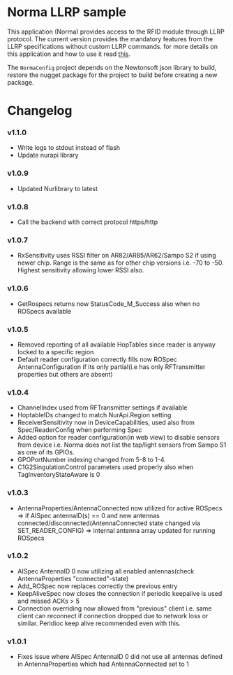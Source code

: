 # Norma LLRP sample
This application (Norma) provides access to the RFID module through LLRP protocol. The current version provides the mandatory features from the LLRP specifications without custom LLRP commands. for more details on this application and how to use it read [this](../docs/AN007_AR8x_LLRP_Norma.docx).

The `NormaConfig` project depends on the Newtonsoft json library to build, restore the nugget package for the project to build before creating a new package.

# Changelog

### v1.1.0
- Write logs to stdout instead of flash
- Update nurapi library

### v1.0.9
- Updated Nurlibrary to latest 

### v1.0.8
- Call the backend with correct protocol https/http

### v1.0.7
- RxSensitivity uses RSSI filter on AR82/AR85/AR62/Sampo S2 if using newer chip. Range is the same as for other chip versions i.e. -70 to -50. Highest sensitivity allowing lower RSSI also.

### v1.0.6
- GetRospecs returns now StatusCode_M_Success also when no ROSpecs available

### v1.0.5
- Removed reporting of all available HopTables since reader is anyway locked to a specific region
- Default reader configuration correctly fills now ROSpec AntennaConfiguration if its only partial(i.e has only RFTransmitter properties but others are absent)

### v1.0.4
- ChannelIndex used from RFTransmitter settings if available
- HoptableIDs changed to match NurApi.Region setting
- ReceiverSensitivity now in DeviceCapabilities, used also from Spec/ReaderConfig when performing Spec
- Added option for reader configuration(in web view) to disable sensors from device i.e. Norma does not list the tap/light sensors from Sampo S1 as one of its GPIOs. 
- GPOPortNumber indexing changed from 5-8 to 1-4. 
- C1G2SingulationControl parameters used properly also when TagInventoryStateAware is 0

### v1.0.3
- AntennaProperties/AntennaConnected now utilized for active ROSpecs => if AISpec antennaID(s) == 0 and new antennas connected/disconnected(AntennaConnected state changed via SET_READER_CONFIG) => internal antenna array updated for running ROSpecs

### v1.0.2
- AISpec AntennaID 0 now utilizing all enabled antennas(check AntennaProperties "connected"-state)
- Add_ROSpec now replaces correctly the previous entry
- KeepAliveSpec now closes the connection if periodic keepalive is used and missed ACKs > 5
- Connection overriding now allowed from "previous" client i.e. same client can reconnect if connection dropped due to network loss or similar. Peridioc keep alive recommended even with this.

### v1.0.1
- Fixes issue where AISpec AntennaID 0 did not use all antennas defined in AntennaProperties which had AntennaConnected set to 1
